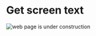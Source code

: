 # Get screen text

![web page is under construction](https://docimages.blob.core.chinacloudapi.cn/images/commingsoon20210514.jpg)
